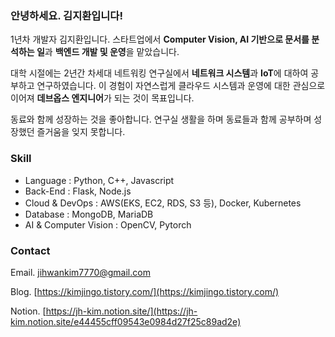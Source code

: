 ### 안녕하세요. 김지환입니다!

1년차 개발자 김지환입니다. 스타트업에서 **Computer Vision, AI 기반으로 문서를 분석하는 일**과 **백엔드 개발 및 운영**을 맡았습니다. 

대학 시절에는 2년간 차세대 네트워킹 연구실에서 **네트워크 시스템**과 **IoT**에 대하여 공부하고 연구하였습니다. 이 경험이 자연스럽게 클라우드 시스템과 운영에 대한 관심으로 이어져 **데브옵스 엔지니어**가 되는 것이 목표입니다.

동료와 함께 성장하는 것을 좋아합니다. 연구실 생활을 하며 동료들과 함께 공부하며 성장했던 즐거움을 잊지 못합니다.

### Skill

- Language : Python, C++, Javascript
- Back-End : Flask, Node.js
- Cloud & DevOps : AWS(EKS, EC2, RDS, S3 등), Docker, Kubernetes
- Database : MongoDB, MariaDB
- AI & Computer Vision : OpenCV, Pytorch

### Contact
Email. [jihwankim7770@gmail.com](mailto:jihwankim7770@gmail.com) 

Blog. [https://kimjingo.tistory.com/](https://kimjingo.tistory.com/)

Notion. [https://jh-kim.notion.site/](https://jh-kim.notion.site/e44455cff09543e0984d27f25c89ad2e)
